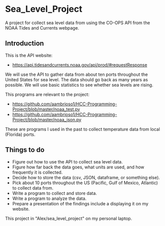 # Sea_Level_Project
A project for collect sea level data from using the CO-OPS API from the NOAA Tides and Currents webpage.

## Introduction
This is the API website:
- https://api.tidesandcurrents.noaa.gov/api/prod/#requestResponse

We will use the API to gather data from about ten ports throughout the United States for sea level.
The data should go back as many years as possible.   We will use basic statistics to see whether
sea levels are rising.

This programs are relevant to the project:
- https://github.com/aambrioso1/HCC-Programming-Project/blob/master/noaa_test.py
- https://github.com/aambrioso1/HCC-Programming-Project/blob/master/noaa_json.py

These are programs I used in the past to collect temperature data from local (Florida) ports.

## Things to do
- Figure out how to use the API to collect sea level data.
- Figure how far back the data goes, what units are used, and how frequently it is collected.
- Decide how to store the data (csv, JSON, dataframe, or something else).
- Pick about 10 ports throughout the US (Pacific, Gulf of Mexico, Atlantic) to collect data from.
- Write a program to collect and store data.
- Write a program to analyze the data.
- Prepare a presentation of the findings include a displaying it on my website.

This project in "Alex/sea_level_project" on my personal laptop.

